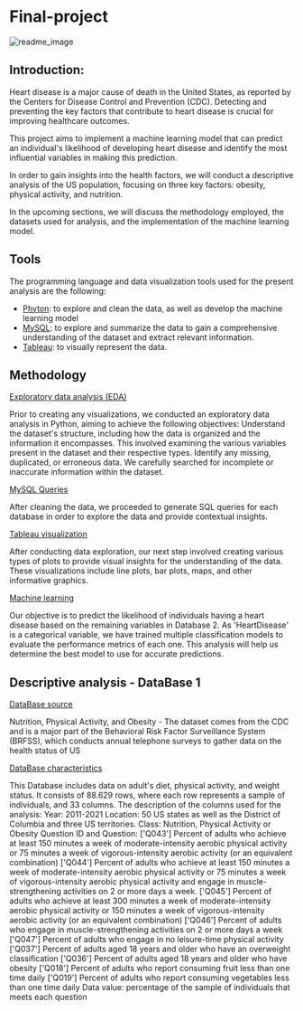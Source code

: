 # Final-project 
![readme_image](https://github.com/laumosa/Final-project/assets/83134591/e72b7e4e-5d00-4f21-81b5-daa8a9252123)


## Introduction:

Heart disease is a major cause of death in the United States, as reported by the Centers for Disease Control and Prevention (CDC). Detecting and preventing the key factors that contribute to heart disease is crucial for improving healthcare outcomes. 

This project aims to implement a machine learning model that can predict an individual's likelihood of developing heart disease and identify the most influential variables in making this prediction.

In order to gain insights into the health factors, we will conduct a descriptive analysis of the US population, focusing on three key factors: obesity, physical activity, and nutrition.

In the upcoming sections, we will discuss the methodology employed, the datasets used for analysis, and the implementation of the machine learning model.

## Tools

The programming language and data visualization tools used for the present analysis are the following: 
- <ins>Phyton</ins>: to explore and clean the data, as well as develop the machine learning model
- <ins>MySQL</ins>: to explore and summarize the data to gain a comprehensive understanding of the dataset and extract relevant information.
- <ins>Tableau</ins>: to visually represent the data.

## Methodology

<ins>Exploratory data analysis (EDA)</ins>

Prior to creating any visualizations, we conducted an exploratory data analysis in Python, aiming to achieve the following objectives:
Understand the dataset's structure, including how the data is organized and the information it encompasses. This involved examining the various variables present in the dataset and their respective types.
Identify any missing, duplicated, or erroneous data. We carefully searched for incomplete or inaccurate information within the dataset.

<ins>MySQL Queries</ins>

After cleaning the data, we proceeded to generate SQL queries for each database in order to explore the data and provide contextual insights.

<ins>Tableau visualization</ins>

After conducting data exploration, our next step involved creating various types of plots to provide visual insights for the understanding of the data. These visualizations include line plots, bar plots, maps, and other informative graphics.

<ins>Machine learning</ins>

Our objective is to predict the likelihood of individuals having a heart disease based on the remaining variables in Database 2. As 'HeartDisease' is a categorical variable, we have trained multiple classification models to evaluate the performance metrics of each one. This analysis will help us determine the best model to use for accurate predictions.

## Descriptive analysis - DataBase 1

<ins>DataBase source</ins>

Nutrition, Physical Activity, and Obesity - The dataset comes from the CDC and is a major part of the Behavioral Risk Factor Surveillance System (BRFSS), which conducts annual telephone surveys to gather data on the health status of US

<ins>DataBase characteristics</ins>

This Database includes data on adult's diet, physical activity, and weight status. It consists of 88.629 rows, where each row represents a sample of individuals, and 33 columns. The description of the columns used for the analysis:
Year: 2011-2021
Location: 50 US states as well as the District of Columbia and three US territories.
Class: Nutrition, Physical Activity or Obesity
Question ID and Question:
['Q043'] Percent of adults who achieve at least 150 minutes a week of moderate-intensity aerobic physical activity or 75 minutes a week of vigorous-intensity aerobic activity (or an equivalent combination)
['Q044'] Percent of adults who achieve at least 150 minutes a week of moderate-intensity aerobic physical activity or 75 minutes a week of vigorous-intensity aerobic physical activity and engage in muscle-strengthening activities on 2 or more days a week.
['Q045'] Percent of adults who achieve at least 300 minutes a week of moderate-intensity aerobic physical activity or 150 minutes a week of vigorous-intensity aerobic activity (or an equivalent combination)
['Q046'] Percent of adults who engage in muscle-strengthening activities on 2 or more days a week
['Q047'] Percent of adults who engage in no leisure-time physical activity
['Q037'] Percent of adults aged 18 years and older who have an overweight classification
['Q036'] Percent of adults aged 18 years and older who have obesity
['Q018'] Percent of adults who report consuming fruit less than one time daily
['Q019'] Percent of adults who report consuming vegetables less than one time daily
Data value: percentage of the sample of individuals that meets each question
